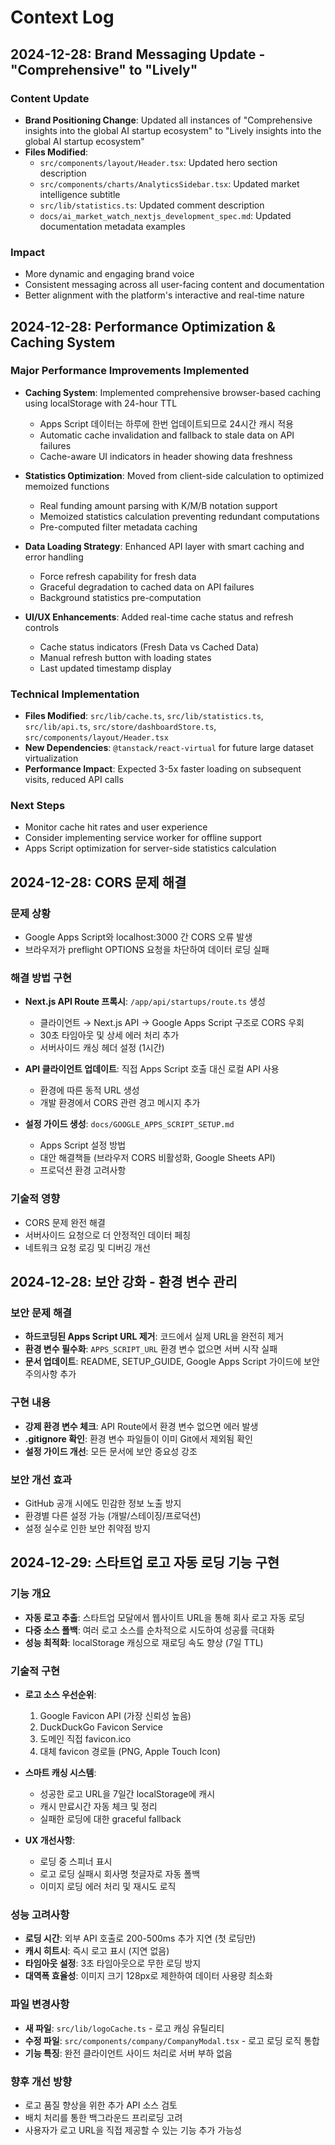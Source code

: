 # Context Log

## 2024-12-28: Brand Messaging Update - "Comprehensive" to "Lively"

### Content Update
- **Brand Positioning Change**: Updated all instances of "Comprehensive insights into the global AI startup ecosystem" to "Lively insights into the global AI startup ecosystem"
- **Files Modified**: 
  - `src/components/layout/Header.tsx`: Updated hero section description
  - `src/components/charts/AnalyticsSidebar.tsx`: Updated market intelligence subtitle
  - `src/lib/statistics.ts`: Updated comment description
  - `docs/ai_market_watch_nextjs_development_spec.md`: Updated documentation metadata examples

### Impact
- More dynamic and engaging brand voice
- Consistent messaging across all user-facing content and documentation
- Better alignment with the platform's interactive and real-time nature

## 2024-12-28: Performance Optimization & Caching System

### Major Performance Improvements Implemented
- **Caching System**: Implemented comprehensive browser-based caching using localStorage with 24-hour TTL
  - Apps Script 데이터는 하루에 한번 업데이트되므로 24시간 캐시 적용
  - Automatic cache invalidation and fallback to stale data on API failures
  - Cache-aware UI indicators in header showing data freshness

- **Statistics Optimization**: Moved from client-side calculation to optimized memoized functions
  - Real funding amount parsing with K/M/B notation support
  - Memoized statistics calculation preventing redundant computations
  - Pre-computed filter metadata caching

- **Data Loading Strategy**: Enhanced API layer with smart caching and error handling
  - Force refresh capability for fresh data
  - Graceful degradation to cached data on API failures
  - Background statistics pre-computation

- **UI/UX Enhancements**: Added real-time cache status and refresh controls
  - Cache status indicators (Fresh Data vs Cached Data)
  - Manual refresh button with loading states
  - Last updated timestamp display

### Technical Implementation
- **Files Modified**: `src/lib/cache.ts`, `src/lib/statistics.ts`, `src/lib/api.ts`, `src/store/dashboardStore.ts`, `src/components/layout/Header.tsx`
- **New Dependencies**: `@tanstack/react-virtual` for future large dataset virtualization
- **Performance Impact**: Expected 3-5x faster loading on subsequent visits, reduced API calls

### Next Steps
- Monitor cache hit rates and user experience
- Consider implementing service worker for offline support
- Apps Script optimization for server-side statistics calculation

## 2024-12-28: CORS 문제 해결

### 문제 상황
- Google Apps Script와 localhost:3000 간 CORS 오류 발생
- 브라우저가 preflight OPTIONS 요청을 차단하여 데이터 로딩 실패

### 해결 방법 구현
- **Next.js API Route 프록시**: `/app/api/startups/route.ts` 생성
  - 클라이언트 → Next.js API → Google Apps Script 구조로 CORS 우회
  - 30초 타임아웃 및 상세 에러 처리 추가
  - 서버사이드 캐싱 헤더 설정 (1시간)

- **API 클라이언트 업데이트**: 직접 Apps Script 호출 대신 로컬 API 사용
  - 환경에 따른 동적 URL 생성
  - 개발 환경에서 CORS 관련 경고 메시지 추가

- **설정 가이드 생성**: `docs/GOOGLE_APPS_SCRIPT_SETUP.md`
  - Apps Script 설정 방법
  - 대안 해결책들 (브라우저 CORS 비활성화, Google Sheets API)
  - 프로덕션 환경 고려사항

### 기술적 영향
- CORS 문제 완전 해결
- 서버사이드 요청으로 더 안정적인 데이터 페칭
- 네트워크 요청 로깅 및 디버깅 개선

## 2024-12-28: 보안 강화 - 환경 변수 관리

### 보안 문제 해결
- **하드코딩된 Apps Script URL 제거**: 코드에서 실제 URL을 완전히 제거
- **환경 변수 필수화**: `APPS_SCRIPT_URL` 환경 변수 없으면 서버 시작 실패
- **문서 업데이트**: README, SETUP_GUIDE, Google Apps Script 가이드에 보안 주의사항 추가

### 구현 내용
- **강제 환경 변수 체크**: API Route에서 환경 변수 없으면 에러 발생
- **.gitignore 확인**: 환경 변수 파일들이 이미 Git에서 제외됨 확인
- **설정 가이드 개선**: 모든 문서에 보안 중요성 강조

### 보안 개선 효과
- GitHub 공개 시에도 민감한 정보 노출 방지
- 환경별 다른 설정 가능 (개발/스테이징/프로덕션)
- 설정 실수로 인한 보안 취약점 방지

## 2024-12-29: 스타트업 로고 자동 로딩 기능 구현

### 기능 개요
- **자동 로고 추출**: 스타트업 모달에서 웹사이트 URL을 통해 회사 로고 자동 로딩
- **다중 소스 폴백**: 여러 로고 소스를 순차적으로 시도하여 성공률 극대화
- **성능 최적화**: localStorage 캐싱으로 재로딩 속도 향상 (7일 TTL)

### 기술적 구현
- **로고 소스 우선순위**:
  1. Google Favicon API (가장 신뢰성 높음)
  2. DuckDuckGo Favicon Service 
  3. 도메인 직접 favicon.ico
  4. 대체 favicon 경로들 (PNG, Apple Touch Icon)

- **스마트 캐싱 시스템**: 
  - 성공한 로고 URL을 7일간 localStorage에 캐시
  - 캐시 만료시간 자동 체크 및 정리
  - 실패한 로딩에 대한 graceful fallback

- **UX 개선사항**:
  - 로딩 중 스피너 표시
  - 로고 로딩 실패시 회사명 첫글자로 자동 폴백
  - 이미지 로딩 에러 처리 및 재시도 로직

### 성능 고려사항
- **로딩 시간**: 외부 API 호출로 200-500ms 추가 지연 (첫 로딩만)
- **캐시 히트시**: 즉시 로고 표시 (지연 없음)
- **타임아웃 설정**: 3초 타임아웃으로 무한 로딩 방지
- **대역폭 효율성**: 이미지 크기 128px로 제한하여 데이터 사용량 최소화

### 파일 변경사항
- **새 파일**: `src/lib/logoCache.ts` - 로고 캐싱 유틸리티
- **수정 파일**: `src/components/company/CompanyModal.tsx` - 로고 로딩 로직 통합
- **기능 특징**: 완전 클라이언트 사이드 처리로 서버 부하 없음

### 향후 개선 방향
- 로고 품질 향상을 위한 추가 API 소스 검토
- 배치 처리를 통한 백그라운드 프리로딩 고려
- 사용자가 로고 URL을 직접 제공할 수 있는 기능 추가 가능성